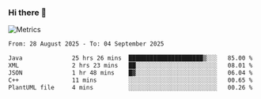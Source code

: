 ### Hi there 👋

![Metrics](https://github.com/radoapx/radoapx/blob/main/github-metrics.svg)

<!--START_SECTION:waka-->

```txt
From: 28 August 2025 - To: 04 September 2025

Java              25 hrs 26 mins  █████████████████████▒░░░   85.00 %
XML               2 hrs 23 mins   ██░░░░░░░░░░░░░░░░░░░░░░░   08.01 %
JSON              1 hr 48 mins    █▓░░░░░░░░░░░░░░░░░░░░░░░   06.04 %
C++               11 mins         ░░░░░░░░░░░░░░░░░░░░░░░░░   00.65 %
PlantUML file     4 mins          ░░░░░░░░░░░░░░░░░░░░░░░░░   00.26 %
```

<!--END_SECTION:waka-->

<!--
**radoapx/radoapx** is a ✨ _special_ ✨ repository because its `README.md` (this file) appears on your GitHub profile.

Here are some ideas to get you started:

- 🔭 I’m currently working on ...
- 🌱 I’m currently learning ...
- 👯 I’m looking to collaborate on ...
- 🤔 I’m looking for help with ...
- 💬 Ask me about ...
- 📫 How to reach me: ...
- 😄 Pronouns: ...
- ⚡ Fun fact: ...
-->
